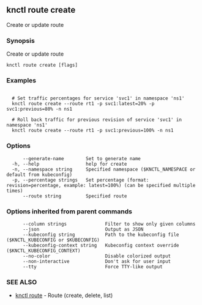 ## knctl route create

Create or update route

### Synopsis

Create or update route

```
knctl route create [flags]
```

### Examples

```

  # Set traffic percentages for service 'svc1' in namespace 'ns1'
  knctl route create --route rt1 -p svc1:latest=20% -p svc1:previous=80% -n ns1

  # Roll back traffic for previous revision of service 'svc1' in namespace 'ns1'
  knctl route create --route rt1 -p svc1:previous=100% -n ns1
```

### Options

```
      --generate-name        Set to generate name
  -h, --help                 help for create
  -n, --namespace string     Specified namespace ($KNCTL_NAMESPACE or default from kubeconfig)
  -p, --percentage strings   Set percentage (format: revision=percentage, example: latest=100%) (can be specified multiple times)
      --route string         Specified route
```

### Options inherited from parent commands

```
      --column strings              Filter to show only given columns
      --json                        Output as JSON
      --kubeconfig string           Path to the kubeconfig file ($KNCTL_KUBECONFIG or $KUBECONFIG)
      --kubeconfig-context string   Kubeconfig context override ($KNCTL_KUBECONFIG_CONTEXT)
      --no-color                    Disable colorized output
      --non-interactive             Don't ask for user input
      --tty                         Force TTY-like output
```

### SEE ALSO

* [knctl route](knctl_route.md)	 - Route (create, delete, list)

